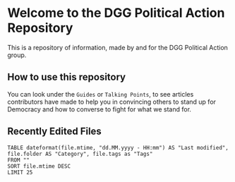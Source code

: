 ---
---

# Welcome to the DGG Political Action Repository

This is a repository of information, made by and for the DGG Political Action group.

## How to use this repository

You can look under the `Guides` or `Talking Points`, to see articles contributors have made to help you in convincing others to stand up for Democracy and how to converse to fight for what we stand for.

## Recently Edited Files

````dataview
TABLE dateformat(file.mtime, "dd.MM.yyyy - HH:mm") AS "Last modified", file.folder AS "Category", file.tags as "Tags"
FROM ""
SORT file.mtime DESC
LIMIT 25
````

